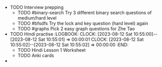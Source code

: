 - TODO Interview prepping
	- TODO #binary-search Try 3 different binary search questions of medium/hard level
	- TODO #bfsdfs Try the lock and key question (hard level) again
	- TODO #graphs Pick 2 easy graph questions for Zhe Tao
- TODO Hindi practise
  :LOGBOOK:
  CLOCK: [2023-08-12 Sat 10:55:00]--[2023-08-12 Sat 10:55:01] =>  00:00:01
  CLOCK: [2023-08-12 Sat 10:55:02]--[2023-08-12 Sat 10:55:02] =>  00:00:00
  :END:
	- TODO Hindi Lesson 1 Worksheet
	- TODO Anki cards
-